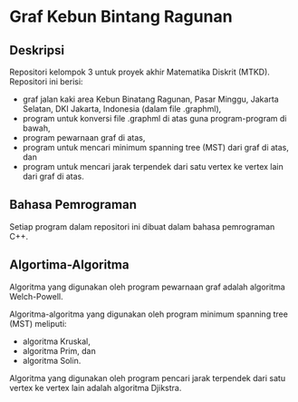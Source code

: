 # Graf Kebun Bintang Ragunan
## Deskripsi
Repositori kelompok 3 untuk proyek akhir Matematika Diskrit (MTKD).
Repositori ini berisi:
* graf jalan kaki area Kebun Binatang Ragunan, Pasar Minggu, Jakarta Selatan, DKI Jakarta, Indonesia (dalam file .graphml),
* program untuk konversi file .graphml di atas guna program-program di bawah,
* program pewarnaan graf di atas,
* program untuk mencari minimum spanning tree (MST) dari graf di atas, dan
* program untuk mencari jarak terpendek dari satu vertex ke vertex lain dari graf di atas.

## Bahasa Pemrograman
Setiap program dalam repositori ini dibuat dalam bahasa pemrograman C++.

## Algortima-Algoritma
Algoritma yang digunakan oleh program pewarnaan graf adalah algoritma Welch-Powell.

Algoritma-algoritma yang digunakan oleh program minimum spanning tree (MST) meliputi:
* algoritma Kruskal,
* algoritma Prim, dan
* algoritma Solin.

Algoritma yang digunakan oleh program pencari jarak terpendek dari satu vertex ke vertex lain adalah algoritma Djikstra.
